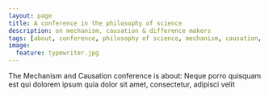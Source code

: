 ```yaml
---
layout: page
title: A conference in the philosophy of science
description: on mechanism, causation & difference makers
tags: [about, conference, philosophy of science, mechanism, causation, difference-makers]
image:
  feature: typewriter.jpg
---
```



The Mechanism and Causation conference is about: Neque porro quisquam est qui dolorem ipsum quia dolor sit amet, consectetur, adipisci velit

